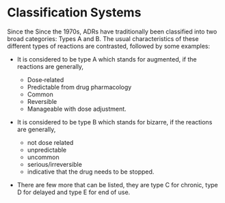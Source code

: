 # Classification Systems

Since the Since the 1970s, ADRs have traditionally been classified into two broad categories: Types A and B. The usual characteristics of these different types of reactions are contrasted, followed by some examples:

- It is considered to be type A which stands for augmented, if the reactions are generally,
  - Dose‐related
  - Predictable from drug pharmacology
  - Common
  - Reversible
  - Manageable with dose adjustment.

- It is considered to be type B which stands for bizarre, if the reactions are generally,
  - not dose related
  - unpredictable
  - uncommon 
  - serious/irreversible
  - indicative that the drug needs to be stopped.

- There are few more that can be listed, they are type C for chronic, type D for delayed and type E for end of use.